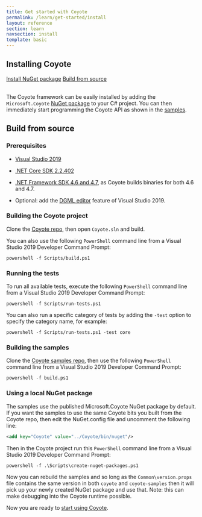 ```yaml
---
title: Get started with Coyote
permalink: /learn/get-started/install
layout: reference
section: learn
navsection: install
template: basic
---
```


## Installing Coyote


<div>
<a href="https://www.nuget.org/packages/Microsoft.Coyote/" class="btn btn-primary mt-20 mr-30" target="_blank">Install NuGet  package</a> <a href="http://github.com/microsoft/coyote" class="btn btn-primary mt-20" target="_blank">Build from source</a>
<br/>
<br/>
</div>

The Coyote framework can be easily installed by adding the `Microsoft.Coyote` [NuGet package](https://www.nuget.org/packages/Microsoft.Coyote/) to your C# project. You can then immediately start programming the Coyote API as shown in the [samples](http://github.com/microsoft/coyote-samples).

## Build from source

### Prerequisites

- [Visual Studio 2019](https://docs.microsoft.com/en-us/visualstudio/install/install-visual-studio)
- [.NET Core SDK 2.2.402](https://dotnet.microsoft.com/download/dotnet-core)
- [.NET Framework SDK 4.6 and 4.7](https://dotnet.microsoft.com/download/dotnet-framework), as Coyote builds binaries for both 4.6 and 4.7.

- Optional: add the [DGML editor](../tools/dgml) feature of Visual Studio 2019.

### Building the Coyote project

Clone the [Coyote repo](http://github.com/microsoft/coyote), then open `Coyote.sln` and build.

You can also use the following `PowerShell` command line from a Visual Studio 2019 Developer Command Prompt:

```
powershell -f Scripts/build.ps1
```

### Running the tests

To run all available tests, execute the following `PowerShell` command line from a Visual Studio 2019 Developer Command Prompt:

```
powershell -f Scripts/run-tests.ps1
```

You can also run a specific category of tests by adding the `-test` option to specify the category name, for example:

```
powershell -f Scripts/run-tests.ps1 -test core
```

### Building the samples

Clone the [Coyote samples repo](http://github.com/microsoft/coyote-samples), then use the following `PowerShell` command line from a Visual Studio 2019 Developer Command Prompt:

```
powershell -f build.ps1
```

### Using a local NuGet package

The samples use the published Microsoft.Coyote NuGet package by default. If you want the samples to use the same Coyote bits you built from the Coyote repo, then edit the NuGet.config file and uncomment the following line:
```xml
<add key="Coyote" value="../Coyote/bin/nuget"/>
```

Then in the Coyote project run this `PowerShell` command line from a Visual Studio 2019 Developer Command Prompt:

```
powershell -f .\Scripts\create-nuget-packages.ps1
```

Now you can rebuild the samples and so long as the `Common\version.props` file contains the same version in both `coyote` and `coyote-samples` then it will pick up your newly created NuGet package and use that. Note: this can make debugging into the Coyote runtime possible.

Now you are ready to [start using Coyote](/coyote/learn/get-started/using-coyote).
